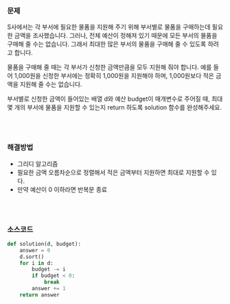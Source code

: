 ### 문제

S사에서는 각 부서에 필요한 물품을 지원해 주기 위해 부서별로 물품을 구매하는데 필요한 금액을 조사했습니다. 그러나, 전체 예산이 정해져 있기 때문에 모든 부서의 물품을 구매해 줄 수는 없습니다. 그래서 최대한 많은 부서의 물품을 구매해 줄 수 있도록 하려고 합니다.

물품을 구매해 줄 때는 각 부서가 신청한 금액만큼을 모두 지원해 줘야 합니다. 예를 들어 1,000원을 신청한 부서에는 정확히 1,000원을 지원해야 하며, 1,000원보다 적은 금액을 지원해 줄 수는 없습니다.

부서별로 신청한 금액이 들어있는 배열 d와 예산 budget이 매개변수로 주어질 때, 최대 몇 개의 부서에 물품을 지원할 수 있는지 return 하도록 solution 함수를 완성해주세요.

</br>

</br>

### 해결방법

- 그리디 알고리즘
- 필요한 금액 오름차순으로 정렬해서 적은 금액부터 지원하면 최대로 지원할 수 있다.
- 만약 예산이 0 이하라면 반복문 종료

</br>

</br>

### 소스코드

```python
def solution(d, budget):
    answer = 0
    d.sort()
    for i in d:
        budget -= i
        if budget < 0:
            break
        answer += 1
    return answer
```

